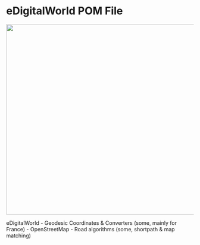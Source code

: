 eDigitalWorld POM File
======================

<img src="http://images.sp-web.fr/eDigitalWorld.jpg" align="center" width="640" height="512" >

eDigitalWorld 
	- Geodesic Coordinates & Converters (some, mainly for France)
	- OpenStreetMap
	- Road algorithms (some, shortpath & map matching)